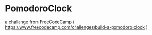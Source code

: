 # PomodoroClock
a challenge from FreeCodeCamp ( https://www.freecodecamp.com/challenges/build-a-pomodoro-clock )
